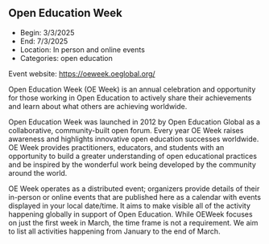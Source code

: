 ## Open Education Week

- Begin: 3/3/2025
- End: 7/3/2025
- Location: In person and online events
- Categories: open education

Event website: https://oeweek.oeglobal.org/

Open Education Week (OE Week) is an annual celebration and opportunity for those working in Open Education to actively
share their achievements and learn about what others are achieving worldwide.

Open Education Week was launched in 2012 by Open Education Global as a collaborative, community-built open forum. Every
year OE Week raises awareness and highlights innovative open education successes worldwide. OE Week provides
practitioners, educators, and students with an opportunity to build a greater understanding of open educational
practices and be inspired by the wonderful work being developed by the community around the world.

OE Week operates as a distributed event; organizers provide details of their in-person or online events that are
published here as a calendar with events displayed in your local date/time. It aims to make visible all of the activity
happening globally in support of Open Education. While OEWeek focuses on just the first week in March, the time frame is
not a requirement. We aim to list all activities happening from January to the end of March.
